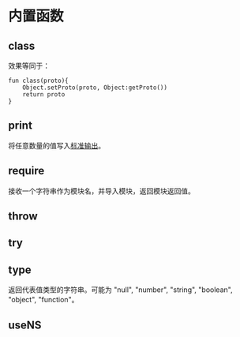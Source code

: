 内置函数
======
## class
效果等同于：

    fun class(proto){
        Object.setProto(proto, Object:getProto())
        return proto
    }

## print
将任意数量的值写入[标准输出](../抽象操作.md#标准输出)。

## require
接收一个字符串作为模块名，并导入模块，返回模块返回值。

## throw
## try
## type
返回代表值类型的字符串。可能为 "null", "number", "string", "boolean", "object", "function"。

## useNS